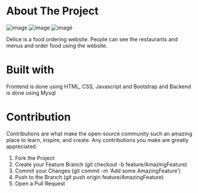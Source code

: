 # About The Project
![image](https://user-images.githubusercontent.com/114056429/192688798-6d77447b-5403-4e6a-aca8-e7ada30ed862.png)
![image](https://user-images.githubusercontent.com/114056429/192688853-de7cc7bc-cdfa-4316-9d42-df318a0b75e4.png)
![image](https://user-images.githubusercontent.com/114056429/192688896-5b20d924-75f7-4490-8329-80928d56ac57.png)

Delice is a food ordering website. People can see the restaurants and menus and order food using the website.

# Built with
Frontend is done using HTML, CSS, Javascript and Bootstrap and Backend is done using Mysql

# Contribution
Contributions are what make the open-source community such an amazing place to learn, inspire, and create. Any contributions you make are greatly appreciated.

1. Fork the Project
2. Create your Feature Branch (git checkout -b feature/AmazingFeature)
3. Commit your Changes (git commit -m 'Add some AmazingFeature')
4. Push to the Branch (git push origin feature/AmazingFeature)
5. Open a Pull Request
